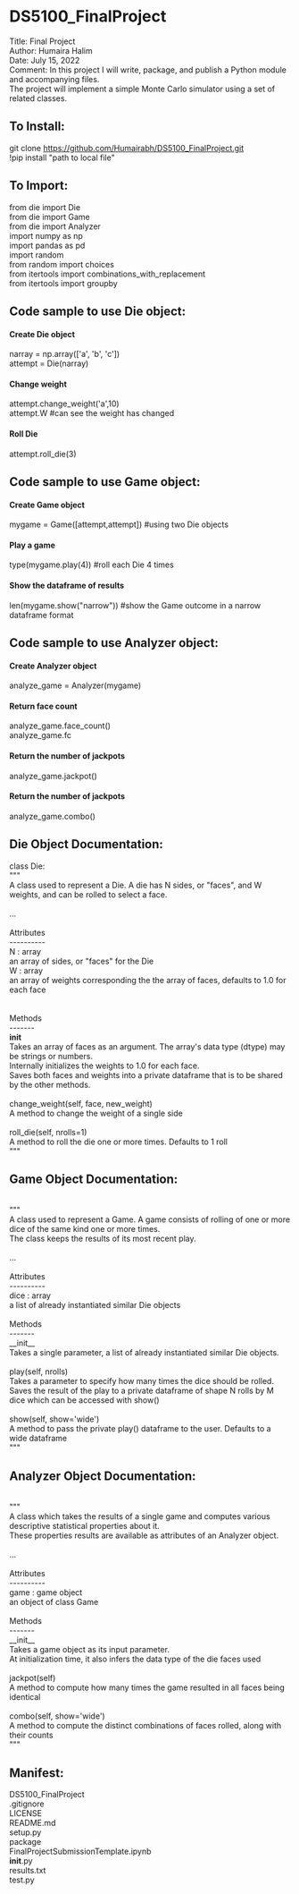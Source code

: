 # DS5100_FinalProject

Title:    Final Project <br />
Author:   Humaira Halim <br />
Date:     July 15, 2022 <br />
Comment:  In this project I will write, package, and publish a Python module and accompanying files. <br /> 
          The project will implement a simple Monte Carlo simulator using a set of related classes.

## To Install: <br />

git clone https://github.com/Humairabh/DS5100_FinalProject.git <br />
!pip install "path to local file"  <br />
          
## To Import: <br />

from die import Die <br />
from die import Game <br />
from die import Analyzer <br />
import numpy as np <br />
import pandas as pd <br />
import random <br />
from random import choices <br />
from itertools import combinations_with_replacement <br />
from itertools import groupby <br />

## Code sample to use Die object: <br />

#### Create Die object
narray = np.array(['a', 'b', 'c']) <br />
attempt = Die(narray) <br />

#### Change weight
attempt.change_weight('a',10) <br />
attempt.W #can see the weight has changed <br />

#### Roll Die 
attempt.roll_die(3) <br />


## Code sample to use Game object: <br />

#### Create Game object <br />
mygame = Game([attempt,attempt]) #using two Die objects <br />

#### Play a game <br />
type(mygame.play(4)) #roll each Die 4 times <br />

#### Show the dataframe of results <br />
len(mygame.show("narrow")) #show the Game outcome in a narrow dataframe format <br />

## Code sample to use Analyzer object: <br />

#### Create Analyzer object <br />
analyze_game = Analyzer(mygame) <br />

#### Return face count <br />
analyze_game.face_count() <br />
analyze_game.fc <br />

#### Return the number of jackpots <br />
analyze_game.jackpot()<br />

#### Return the number of jackpots <br />
analyze_game.combo()<br />

## Die Object Documentation:

class Die: <br />
    """ <br />
    A class used to represent a Die. A die has N sides, or "faces", and W weights, and can be rolled to select a face. <br />
<br />
    ... <br />
<br />
    Attributes <br />
    ---------- <br />
    N : array <br />
        an array of sides, or "faces" for the Die <br />
    W : array <br />
        an array of weights corresponding the the array of faces, defaults to 1.0 for each face <br />
      <br />  
    Methods <br />
    ------- <br />
    __init__ <br />
        Takes an array of faces as an argument. The array's data type (dtype) may be strings or numbers. <br />
        Internally initializes the weights to 1.0 for each face. <br />
        Saves both faces and weights into a private dataframe that is to be shared by the other methods. <br />
     <br />
    change_weight(self, face, new_weight) <br />
        A method to change the weight of a single side <br />
        <br />
    roll_die(self, nrolls=1) <br />
        A method to roll the die one or more times. Defaults to 1 roll <br />
    """ <br />

## Game Object Documentation: <br />
 <br />
    """  <br />
    A class used to represent a Game. A game consists of rolling of one or more dice of the same kind one or more times.  <br />
    The class keeps the results of its most recent play.   <br />
 <br />
    ...  <br />
 <br />
    Attributes  <br />
    ----------  <br />
    dice : array  <br />
        a list of already instantiated similar Die objects  <br />
 <br />
    Methods  <br />
    -------  <br />
    __init__  <br />
        Takes a single parameter, a list of already instantiated similar Die objects.  <br />
 <br />        
    play(self, nrolls)  <br />
        Takes a parameter to specify how many times the dice should be rolled.  <br />
        Saves the result of the play to a private dataframe of shape N rolls by M dice which can be accessed with show()  <br />
 <br />        
    show(self, show='wide')  <br /> 
        A method to pass the private play() dataframe to the user. Defaults to a wide dataframe  <br />
    """  <br />

## Analyzer Object Documentation: <br />
 <br />
    """ <br />
    A class which takes the results of a single game and computes various descriptive statistical properties about it.  <br />
    These properties results are available as attributes of an Analyzer object. <br />
<br />
    ... <br />
<br />
    Attributes <br />
    ---------- <br />
    game : game object <br />
        an object of class Game <br />
<br />        
    Methods <br />
    ------- <br />
    __init__ <br />
        Takes a game object as its input parameter. <br />
        At initialization time, it also infers the data type of the die faces used <br />
<br />        
    jackpot(self) <br />
        A method to compute how many times the game resulted in all faces being identical <br />
<br />        
    combo(self, show='wide') <br />
        A method to compute the distinct combinations of faces rolled, along with their counts <br />
    """  <br />

## Manifest: <br />

DS5100_FinalProject <br />
    .gitignore <br />
    LICENSE <br />
    README.md <br />
    setup.py <br />
    package <br />
        FinalProjectSubmissionTemplate.ipynb <br />
        __init__.py <br />
        results.txt <br />
        test.py <br />



